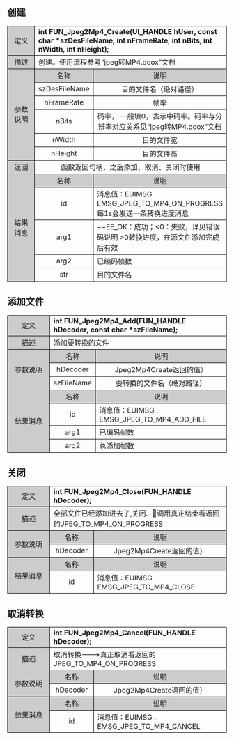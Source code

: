 ## 创建

<style>
	table{
		border-collapse:collapse;
		width:100%;
	}
	table tr td{
		border:1px solid #000;
	}
</style>
<table >
<tr><td style="background-color:#ccc;text-align:center;width:80px;">定义</td><td colspan="2"><b>int FUN_Jpeg2Mp4_Create(UI_HANDLE hUser, const char *szDesFileName, int nFrameRate, int nBits, int nWidth, int nHeight);
</b></td><tr>
<tr><td style="background-color:#ccc;text-align:center">描述</td><td colspan="2">创建。使用流程参考“jpeg转MP4.dcox”文档
</td></tr>
<tr><td rowspan="6" style="background-color:#ccc;text-align:center;">参数说明</td><td style="background-color:#ccc;text-align:center;width:20%;">名称</td><td style="background-color:#ccc;text-align:center">说明
</td></tr>
<tr style="text-align:center"><td>szDesFileName</td><td>目的文件名（绝对路径）</td></tr>
<tr style="text-align:center"><td>nFrameRate</td><td>帧率</td></tr>
<tr style="text-align:center"><td>nBits</td><td>码率， 一般填0，表示中码率。码率与分辨率对应关系见“jpeg转MP4.dcox”文档</td></tr>
<tr style="text-align:center"><td>nWidth</td><td>目的文件宽</td></tr>
<tr style="text-align:center"><td>nHeight</td><td>目的文件高</td><tr>
<tr><td style="background-color:#ccc;text-align:center">返回</td><td colspan="2" style="text-align:center";>函数返回句柄，之后添加、取消、关闭时使用
</td><tr>
<tr><td rowspan="5" style="background-color:#ccc;text-align:center">结果消息
</td><td style="background-color:#ccc;text-align:center;width:20%;">名称</td><td style="background-color:#ccc;text-align:center;">说明
</td></tr>
<tr><td style="text-align:center">id
</td><td>消息值：EUIMSG . EMSG_JPEG_TO_MP4_ON_PROGRESS 每1s会发送一条转换进度消息
</td></tr>
<tr><td style="text-align:center">arg1
</td><td>==EE_OK：成功；<0：失败，详见错误码说明 >0转换进度，在源文件添加完成后有效
</td></tr>
<tr><td style="text-align:center">arg2
</td><td>已编码帧数
</td></tr>
<tr><td style="text-align:center">str
</td><td>目的文件名
</td></tr>
</table>

## 添加文件

<table >
<tr><td style="background-color:#ccc;text-align:center;width:80px;">定义</td><td colspan="2"><b>int FUN_Jpeg2Mp4_Add(FUN_HANDLE hDecoder, const char *szFileName);
</b></td><tr>
<tr><td style="background-color:#ccc;text-align:center">描述</td><td colspan="2">添加要转换的文件
</td></tr>
<tr><td rowspan="3" style="background-color:#ccc;text-align:center;">参数说明</td><td style="background-color:#ccc;text-align:center;width:20%;">名称</td><td style="background-color:#ccc;text-align:center">说明
</td></tr>
<tr style="text-align:center"><td>hDecoder</td><td>Jpeg2Mp4Create返回的值）</td></tr>
<tr style="text-align:center"><td>szFileName</td><td>要转换的文件名（绝对路径）</td></tr>
<tr><td rowspan="4" style="background-color:#ccc;text-align:center">结果消息
</td><td style="background-color:#ccc;text-align:center;width:20%;">名称</td><td style="background-color:#ccc;text-align:center;">说明
</td></tr>
<tr><td style="text-align:center">id
</td><td>消息值：EUIMSG . EMSG_JPEG_TO_MP4_ADD_FILE
</td></tr>
<tr><td style="text-align:center">arg1
</td><td>已编码帧数
</td></tr>
<tr><td style="text-align:center">arg2
</td><td>总添加帧数
</td></tr>
</table>

## 关闭

<table >
<tr><td style="background-color:#ccc;text-align:center;width:80px;">定义</td><td colspan="2"><b>int FUN_Jpeg2Mp4_Close(FUN_HANDLE hDecoder);
</b></td><tr>
<tr><td style="background-color:#ccc;text-align:center">描述</td><td colspan="2">全部文件已经添加进去了,关闭.-调用真正结束看返回的JPEG_TO_MP4_ON_PROGRESS
</td></tr>
<tr><td rowspan="2" style="background-color:#ccc;text-align:center;">参数说明</td><td style="background-color:#ccc;text-align:center;width:20%;">名称</td><td style="background-color:#ccc;text-align:center">说明
</td></tr>
<tr style="text-align:center"><td>hDecoder</td><td>Jpeg2Mp4Create返回的值）</td></tr>
<tr><td rowspan="2" style="background-color:#ccc;text-align:center">结果消息
</td><td style="background-color:#ccc;text-align:center;width:20%;">名称</td><td style="background-color:#ccc;text-align:center;">说明
</td></tr>
<tr><td style="text-align:center">id
</td><td>消息值：EUIMSG . EMSG_JPEG_TO_MP4_CLOSE
</td></tr>
</table>

## 取消转换

<table >
<tr><td style="background-color:#ccc;text-align:center;width:80px;">定义</td><td colspan="2"><b>int FUN_Jpeg2Mp4_Cancel(FUN_HANDLE hDecoder);
</b></td><tr>
<tr><td style="background-color:#ccc;text-align:center">描述</td><td colspan="2">取消转换--->真正取消看返回的JPEG_TO_MP4_ON_PROGRESS
</td></tr>
<tr><td rowspan="2" style="background-color:#ccc;text-align:center;">参数说明</td><td style="background-color:#ccc;text-align:center;width:20%;">名称</td><td style="background-color:#ccc;text-align:center">说明
</td></tr>
<tr style="text-align:center"><td>hDecoder</td><td>Jpeg2Mp4Create返回的值）</td></tr>
<tr><td rowspan="2" style="background-color:#ccc;text-align:center">结果消息
</td><td style="background-color:#ccc;text-align:center;width:20%;">名称</td><td style="background-color:#ccc;text-align:center;">说明
</td></tr>
<tr><td style="text-align:center">id
</td><td>消息值：EUIMSG . EMSG_JPEG_TO_MP4_CANCEL
</td></tr>
</table>
